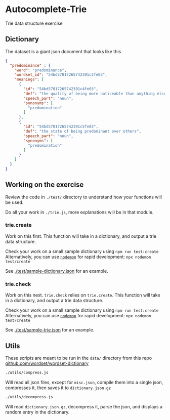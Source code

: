# Autocomplete-Trie

Trie data structure exercise


## Dictionary

The dataset is a giant json document that looks like this
```json
{
  "predominance" : {
    "word": "predominance",
    "wordset_id": "54bd57017265742391c2fe03",
    "meanings": [
      {
        "id": "54bd57017265742391c4fe03",
        "def": "the quality of being more noticeable than anything else",
        "speech_part": "noun",
        "synonyms": [
          "predomination"
        ]
      },
      {
        "id": "54bd57017265742391c5fe03",
        "def": "the state of being predominant over others",
        "speech_part": "noun",
        "synonyms": [
          "predomination"
        ]
      }
    ]
  }
}
```
## Working on the exercise

Review the code in `./test/` directory to understand how your functions will be used.

Do all your work in `./trie.js`, more explanations will be in that module.

### trie.create

Work on this first. This function will take in a dictionary, and output a trie data structure.

Check your work on a small sample dictionary using `npm run test:create`
Alternatively, you can use [`nodemon`](https://www.npmjs.com/package/nodemon) for rapid development: `npx nodemon test/create`

See [./test/sample-dictionary.json](./test/sample-dictionary.json) for an example.


### trie.check

Work on this next. `trie.check` relies on `trie.create`. This function will take in a dictionary, and output a trie data structure.

Check your work on a small sample dictionary using `npm run test:create`
Alternatively, you can use [`nodemon`](https://www.npmjs.com/package/nodemon) for rapid development: `npx nodemon test/create`


See [./test/sample-trie.json](./test/sample-trie.json) for an example.


## Utils

These scripts are meant to be run in the `data/` directory from this repo [github.com/wordset/wordset-dictionary](https://github.com/wordset/wordset-dictionary)

```sh
./utils/compress.js
```

Will read all json files, except for `misc.json`, compile them into a single json, compresses it, then saves it to `dictionary.json.gz`


```sh
./utils/decompress.js
```

Will read `dictionary.json.gz`, decompress it, parse the json, and displays a random entry in the dictionary.
